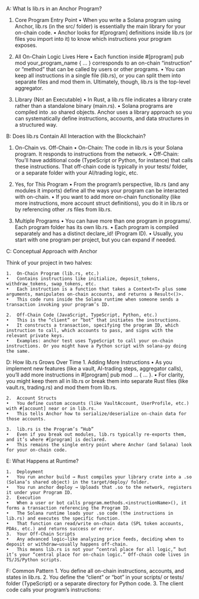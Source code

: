 A: What Is lib.rs in an Anchor Program?

1.	Core Program Entry Point
	•	When you write a Solana program using Anchor, lib.rs (in the src/ folder) is essentially the main library for your on-chain code.
	•	Anchor looks for #[program] definitions inside lib.rs (or files you import into it) to know which instructions your program exposes.

2.	All On-Chain Logic Lives Here
	•	Each function inside #[program] pub mod your_program_name { ... } corresponds to an on-chain “instruction” or “method” that can be called by users or other programs.
	•	You can keep all instructions in a single file (lib.rs), or you can split them into separate files and mod them in. Ultimately, though, lib.rs is the top-level aggregator.

3.	Library (Not an Executable)
	•	In Rust, a lib.rs file indicates a library crate rather than a standalone binary (main.rs).
	•	Solana programs are compiled into .so shared objects. Anchor uses a library approach so you can systematically define instructions, accounts, and data structures in a structured way.

B: Does lib.rs Contain All Interaction with the Blockchain?
1.	On-Chain vs. Off-Chain
	•	On-Chain: The code in lib.rs is your Solana program. It responds to instructions from the network.
	•	Off-Chain: You’ll have additional code (TypeScript or Python, for instance) that calls these instructions. That off-chain code is typically in your tests/ folder, or a separate folder with your AI/trading logic, etc.

2.	Yes, for This Program
	•	From the program’s perspective, lib.rs (and any modules it imports) define all the ways your program can be interacted with on-chain.
	•	If you want to add more on-chain functionality (like more instructions, more account struct definitions), you do it in lib.rs or by referencing other .rs files from lib.rs.

3.	Multiple Programs
	•	You can have more than one program in programs/. Each program folder has its own lib.rs.
	•	Each program is compiled separately and has a distinct declare_id! (Program ID).
	•	Usually, you start with one program per project, but you can expand if needed.

C: Conceptual Approach with Anchor

Think of your project in two halves:

	1.	On-Chain Program (lib.rs, etc.)
	•	Contains instructions like initialize, deposit_tokens, withdraw_tokens, swap_tokens, etc.
	•	Each instruction is a function that takes a Context<T> plus some arguments, manipulates on-chain accounts, and returns a Result<()>.
	•	This code runs inside the Solana runtime when someone sends a transaction invoking your program’s ID.

    2.	Off-Chain Code (JavaScript, TypeScript, Python, etc.)
	•	This is the “client” or “bot” that initiates the instructions.
	•	It constructs a transaction, specifying the program ID, which instruction to call, which accounts to pass, and signs with the relevant private keys.
	•	Examples: anchor test uses TypeScript to call your on-chain instructions. Or you might have a Python script with solana-py doing the same.

D: How lib.rs Grows Over Time
    1.	Adding More Instructions
	•	As you implement new features (like a vault, AI-trading steps, aggregator calls), you’ll add more instructions in #[program] pub mod ... { ... }.
	•	For clarity, you might keep them all in lib.rs or break them into separate Rust files (like vault.rs, trading.rs) and mod them from lib.rs.

    2.	Account Structs
	•	You define custom accounts (like VaultAccount, UserProfile, etc.) with #[account] near or in lib.rs.
	•	This tells Anchor how to serialize/deserialize on-chain data for those accounts.

    3.	lib.rs is the Program’s “Hub”
	•	Even if you break out modules, lib.rs typically re-exports them, and it’s where #[program] is declared.
	•	This remains the single entry point where Anchor (and Solana) look for your on-chain code.

E: What Happens at Runtime?

	1.	Deployment
	•	You run anchor build → Rust compiles your library crate into a .so (Solana’s shared object) in the target/deploy/ folder.
	•	You run anchor deploy → Uploads that .so to the network, registers it under your Program ID.
	2.	Execution
	•	When a user or bot calls program.methods.<instructionName>(), it forms a transaction referencing the Program ID.
	•	The Solana runtime loads your .so code (the instructions in lib.rs) and executes the specific function.
	•	That function can read/write on-chain data (SPL token accounts, PDAs, etc.) and returns success or error.
	3.	Your Off-Chain Scripts
	•	Any advanced logic—like analyzing price feeds, deciding when to deposit or withdraw—usually happens off-chain.
	•	This means lib.rs is not your “central place for all logic,” but it’s your “central place for on-chain logic.” Off-chain code lives in TS/JS/Python scripts.

F: Common Pattern
	1.	You define all on-chain instructions, accounts, and states in lib.rs.
	2.	You define the “client” or “bot” in your scripts/ or tests/ folder (TypeScript) or a separate directory for Python code.
	3.	The client code calls your program’s instructions: